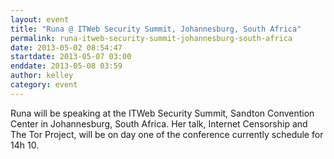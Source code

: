 ```yaml
---
layout: event
title: "Runa @ ITWeb Security Summit, Johannesburg, South Africa"
permalink: runa-itweb-security-summit-johannesburg-south-africa
date: 2013-05-02 08:54:47
startdate: 2013-05-07 03:00
enddate: 2013-05-08 03:59
author: kelley
category: event
---
```


Runa will be speaking at the ITWeb Security Summit, Sandton Convention Center in Johannesburg, South Africa. Her talk, Internet Censorship and The Tor Project, will be on day one of the conference currently schedule for 14h 10.
